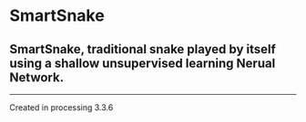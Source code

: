 # SmartSnake
## SmartSnake, traditional snake played by itself using a shallow unsupervised learning Nerual Network.

---
Created in processing 3.3.6
